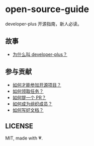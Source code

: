 # open-source-guide

developer-plus 开源指南，新人必读。

## 故事

- [为什么叫 developer-plus？](./why-the-name.md)

## 参与贡献

- [如何才能参加开源项目？](./how-to-participate.md)
- [如何领取任务？](https://github.com/developer-plus/vue-hbs-admin/issues/36)
- [如何提一个 PR？](./how-to-submit-pr.md)
- [如何成为组织成员？](./become-org-member.md)
- [如何写好文档？](https://github.com/ruanyf/document-style-guide)

## LICENSE

MIT, made with 💗.

